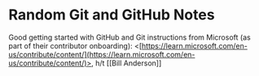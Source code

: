 # Random Git and GitHub Notes

Good getting started with GitHub and Git instructions from Microsoft (as part of their contributor onboarding): <[https://learn.microsoft.com/en-us/contribute/content/](https://learn.microsoft.com/en-us/contribute/content/)>, h/t [[Bill Anderson]]